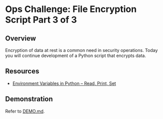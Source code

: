 # Ops Challenge: File Encryption Script Part 3 of 3 

## Overview

Encryption of data at rest is a common need in security operations. Today you will continue development of a Python script that encrypts data.

## Resources

- [Environment Variables in Python – Read, Print, Set](https://www.askpython.com/python/environment-variables-in-python)

## Demonstration

Refer to [DEMO.md](DEMO.md).
